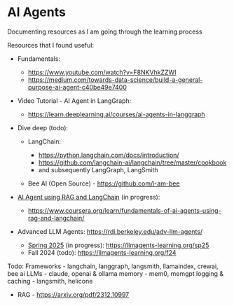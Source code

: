 # AI Agents

Documenting resources as I am going through the learning process

Resources that I found useful:

- Fundamentals: 
  - https://www.youtube.com/watch?v=F8NKVhkZZWI
  - https://medium.com/towards-data-science/build-a-general-purpose-ai-agent-c40be49e7400

- Video Tutorial - AI Agent in LangGraph:
  - https://learn.deeplearning.ai/courses/ai-agents-in-langgraph

- Dive deep (todo):
  - LangChain: 
    - https://python.langchain.com/docs/introduction/
    - https://github.com/langchain-ai/langchain/tree/master/cookbook
    - and subsequently LangGraph, LangSmith

  - Bee AI (Open Source) - https://github.com/i-am-bee

- [AI Agent using RAG and LangChain][1] (in progress):
  - https://www.coursera.org/learn/fundamentals-of-ai-agents-using-rag-and-langchain/

- Advanced LLM Agents: https://rdi.berkeley.edu/adv-llm-agents/
  - [Spring 2025][2] (in progress): https://llmagents-learning.org/sp25
  - Fall 2024 (todo): https://llmagents-learning.org/f24



Todo:
Frameworks - langchain, langgraph, langsmith, llamaindex, crewai, bee ai
LLMs - claude, openai & ollama
memory - mem0, memgpt
logging & caching - langsmith, helicone


- RAG - https://arxiv.org/pdf/2312.10997


[1]: https://github.com/suvasishm/my_courses/tree/main/rag
[2]: /notes/Advanced%20LLM%20Agents
